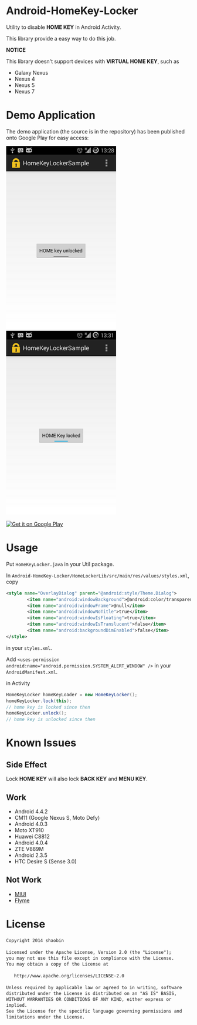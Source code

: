 Android-HomeKey-Locker
======================
Utility to disable **HOME KEY** in Android Activity.

This library provide a easy way to do this job.

**NOTICE**

This library doesn't support devices with **VIRTUAL HOME KEY**, such as

+ Galaxy Nexus
+ Nexus 4
+ Nexus 5
+ Nexus 7


Demo Application
================
The demo application (the source is in the repository) has been published onto Google Play for easy access:

<img src="HomeLockerSample/art/device-home-key-unlocked-half.png" width="300px" />
<img src="HomeLockerSample/art/device-home-key-locked-half.png" width="300px" />

[![Get it on Google Play][7]][3]

Usage
=====
Put `HomeKeyLocker.java` in your Util package.

In `Android-HomeKey-Locker/HomeLockerLib/src/main/res/values/styles.xml`, copy
```xml
<style name="OverlayDialog" parent="@android:style/Theme.Dialog">
        <item name="android:windowBackground">@android:color/transparent</item>
        <item name="android:windowFrame">@null</item>
        <item name="android:windowNoTitle">true</item>
        <item name="android:windowIsFloating">true</item>
        <item name="android:windowIsTranslucent">false</item>
        <item name="android:backgroundDimEnabled">false</item>
</style>
```
in your `styles.xml`.

Add `<uses-permission android:name="android.permission.SYSTEM_ALERT_WINDOW" />` in your `AndroidManifest.xml`.

in Activity

```java
HomeKeyLocker homeKeyLoader = new HomeKeyLocker();
homeKeyLocker.lock(this);
// home key is locked since then
homeKeyLocker.unlock();
// home key is unlocked since then
```

Known Issues
============

Side Effect
-----------
Lock **HOME KEY**  will also lock **BACK KEY** and **MENU KEY**.


Work
----
* Android 4.4.2
 * CM11 (Google Nexus S, Moto Defy)
* Android 4.0.3
 * Moto XT910
 * Huawei C8812
* Android 4.0.4
 * ZTE V889M
* Android 2.3.5
 * HTC Desire S (Sense 3.0)

Not Work
--------
* [MIUI][8]
* [Flyme][9]

License
=======

    Copyright 2014 shaobin

    Licensed under the Apache License, Version 2.0 (the "License");
    you may not use this file except in compliance with the License.
    You may obtain a copy of the License at

       http://www.apache.org/licenses/LICENSE-2.0

    Unless required by applicable law or agreed to in writing, software
    distributed under the License is distributed on an "AS IS" BASIS,
    WITHOUT WARRANTIES OR CONDITIONS OF ANY KIND, either express or implied.
    See the License for the specific language governing permissions and
    limitations under the License.

 [1]: HomeLockerSample/art/device-home-key-unlocked-half.png
 [2]: HomeLockerSample/art/device-home-key-locked-half.png
 [3]: https://play.google.com/store/apps/details?id=io.github.homelocker.app
 [4]: http://stackoverflow.com/questions/17183905/how-to-disable-home-button-in-android
 [5]: http://stackoverflow.com/questions/2162182/android-is-it-possible-to-disable-the-click-of-home-button
 [6]: http://stackoverflow.com/questions/17549478/how-to-disable-home-and-other-system-buttons-in-android
 [7]: http://www.android.com/images/brand/get_it_on_play_logo_small.png
 [8]: http://www.miui.com/
 [9]: http://flyme.meizu.com/flysys/en/system.jsp
